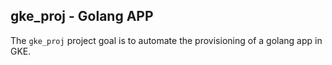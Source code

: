 [//]: # (Describe the project's purpose.)


## gke_proj - Golang APP

The `gke_proj` project goal is to automate the provisioning of a golang app in GKE.
